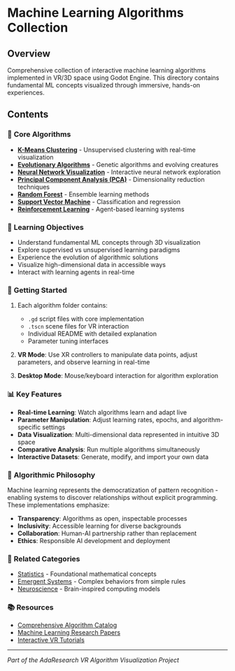 # Machine Learning Algorithms Collection

## Overview
Comprehensive collection of interactive machine learning algorithms implemented in VR/3D space using Godot Engine. This directory contains fundamental ML concepts visualized through immersive, hands-on experiences.

## Contents

### 🧠 **Core Algorithms**
- **[K-Means Clustering](kmeansclustering/)** - Unsupervised clustering with real-time visualization
- **[Evolutionary Algorithms](evolutionaryalgorithms/)** - Genetic algorithms and evolving creatures
- **[Neural Network Visualization](neuralnetworkvisualization/)** - Interactive neural network exploration
- **[Principal Component Analysis (PCA)](pca/)** - Dimensionality reduction techniques
- **[Random Forest](randomforest/)** - Ensemble learning methods
- **[Support Vector Machine](supportvectormachine/)** - Classification and regression
- **[Reinforcement Learning](reinforcementlearning/)** - Agent-based learning systems

### 🎯 **Learning Objectives**
- Understand fundamental ML concepts through 3D visualization
- Explore supervised vs unsupervised learning paradigms
- Experience the evolution of algorithmic solutions
- Visualize high-dimensional data in accessible ways
- Interact with learning agents in real-time

### 🚀 **Getting Started**
1. Each algorithm folder contains:
   - `.gd` script files with core implementation
   - `.tscn` scene files for VR interaction
   - Individual README with detailed explanation
   - Parameter tuning interfaces

2. **VR Mode**: Use XR controllers to manipulate data points, adjust parameters, and observe learning in real-time
3. **Desktop Mode**: Mouse/keyboard interaction for algorithm exploration

### 📊 **Key Features**
- **Real-time Learning**: Watch algorithms learn and adapt live
- **Parameter Manipulation**: Adjust learning rates, epochs, and algorithm-specific settings
- **Data Visualization**: Multi-dimensional data represented in intuitive 3D space
- **Comparative Analysis**: Run multiple algorithms simultaneously
- **Interactive Datasets**: Generate, modify, and import your own data

### 🧬 **Algorithmic Philosophy**
Machine learning represents the democratization of pattern recognition - enabling systems to discover relationships without explicit programming. These implementations emphasize:

- **Transparency**: Algorithms as open, inspectable processes
- **Inclusivity**: Accessible learning for diverse backgrounds
- **Collaboration**: Human-AI partnership rather than replacement
- **Ethics**: Responsible AI development and deployment

### 🔗 **Related Categories**
- [Statistics](../statistics/) - Foundational mathematical concepts
- [Emergent Systems](../emergentsystems/) - Complex behaviors from simple rules
- [Neuroscience](../neuroscience/) - Brain-inspired computing models

### 📚 **Resources**
- [Comprehensive Algorithm Catalog](../COMPREHENSIVE_ALGORITHM_CATALOG.md)
- [Machine Learning Research Papers](../papers/)
- [Interactive VR Tutorials](../SYSTEMATIC_COMPLETION_PLAN.md)

---
*Part of the AdaResearch VR Algorithm Visualization Project*